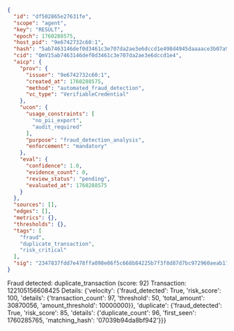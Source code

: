 ```json
{
  "id": "df502865e27631fe",
  "scope": "agent",
  "key": "RESULT",
  "epoch": 1760288575,
  "host_pid": "9e6742732c60:1",
  "hash": "5ab7463146def0d3461c3e707da2ae3e6dccd1e498d4945daaaace3b07a9feeb",
  "cid": "QmV15ab7463146def0d3461c3e707da2ae3e6dccd1e4",
  "aicp": {
    "prov": {
      "issuer": "9e6742732c60:1",
      "created_at": 1760288575,
      "method": "automated_fraud_detection",
      "vc_type": "VerifiableCredential"
    },
    "ucon": {
      "usage_constraints": [
        "no_pii_export",
        "audit_required"
      ],
      "purpose": "fraud_detection_analysis",
      "enforcement": "mandatory"
    },
    "eval": {
      "confidence": 1.0,
      "evidence_count": 0,
      "review_status": "pending",
      "evaluated_at": 1760288575
    }
  },
  "sources": [],
  "edges": [],
  "metrics": {},
  "thresholds": {},
  "tags": [
    "fraud",
    "duplicate_transaction",
    "risk_critical"
  ],
  "sig": "2347837fdd7e478ffa098e86f5c668b84225b7f3f8d87d7bc972960aeab17584"
}
```

Fraud detected: duplicate_transaction (score: 92)
Transaction: 122105156608425
Details: {'velocity': {'fraud_detected': True, 'risk_score': 100, 'details': {'transaction_count': 97, 'threshold': 50, 'total_amount': 30870056, 'amount_threshold': 10000000}}, 'duplicate': {'fraud_detected': True, 'risk_score': 85, 'details': {'duplicate_count': 96, 'first_seen': 1760285765, 'matching_hash': '07039b94da8bf942'}}}